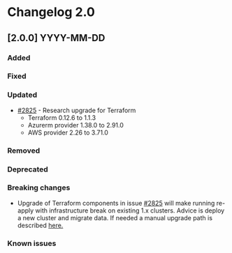 # Changelog 2.0

## [2.0.0] YYYY-MM-DD

### Added


### Fixed


### Updated

- [#2825](https://github.com/epiphany-platform/epiphany/issues/2825) - Research upgrade for Terraform
  - Terraform 0.12.6 to 1.1.3
  - Azurerm provider 1.38.0 to 2.91.0
  - AWS provider 2.26 to 3.71.0

### Removed


### Deprecated


### Breaking changes

- Upgrade of Terraform components in issue [#2825](https://github.com/epiphany-platform/epiphany/issues/2825) will make running re-apply with infrastructure break on existing 1.x clusters. Advice is deploy a new cluster and migrate data. If needed a manual upgrade path is described [here.](../home/howto/UPGRADE.md#terraform-upgrade-from-epiphany-1.x-to-2.x)

### Known issues

